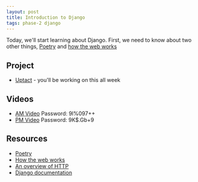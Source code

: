 ```yaml
---
layout: post
title: Introduction to Django
tags: phase-2 django
---
```


Today, we'll start learning about Django. First, we need to know about two other things, [Poetry](https://python-poetry.org/) and [how the web works](https://developer.mozilla.org/en-US/docs/Learn/Getting_started_with_the_web/How_the_Web_works)

## Project

* [Uptact](https://classroom.github.com/a/v1RreIEp) - you'll be working on this all week

## Videos

* [AM Video](https://us02web.zoom.us/rec/share/ouMyDbD162JOb43z0UbAA4MsHKbgX6a8gCdLqKIFyEldfzyI-kzsQSuHVfqdQ_MA) Password: 9l%097++
* [PM Video](https://us02web.zoom.us/rec/share/uuZIAIrJr1xLR6fmyVnSa6QERLzEaaa81yZKqPAMnRnx5hmF1hGvrjWqFGS0TB7k) Password: 9K$.Gb+9

## Resources

* [Poetry](https://python-poetry.org/)
* [How the web works](https://developer.mozilla.org/en-US/docs/Learn/Getting_started_with_the_web/How_the_Web_works)
* [An overview of HTTP](https://developer.mozilla.org/en-US/docs/Web/HTTP/Overview)
* [Django documentation](https://docs.djangoproject.com/en/3.0/)
